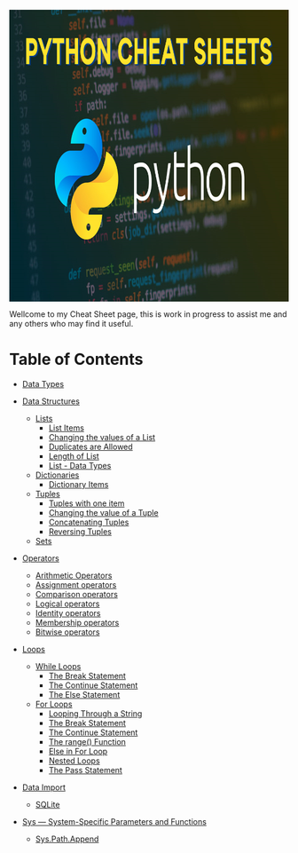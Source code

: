 <p align="center">
  <img src="pages/img/Python-Cheat-Sheets.png" width="900" height="526" align="center" title="Pythion cheatsheet">
  
</p>

Wellcome to my Cheat Sheet page, this is work in progress to assist me and any others who may find it useful.

# Table of Contents

- [Data Types](pages/data.md#data-types)
- [Data Structures](pages/data.md#data-structures)
  - [Lists](pages/data.md#lists)
    - [List Items](pages/data.md#list-items)
    - [Changing the values of a List](pages/data.md#changing-the-values-of-a-list)
    - [Duplicates are Allowed](pages/data.md#duplicates-are-allowed)
    - [Length of List](pages/data.md#length-of-list)
    - [List - Data Types](pages/data.md#list---data-types)
  - [Dictionaries](pages/data.md#dictionaries)
    - [Dictionary Items](pages/data.md#dictionary-items)
  - [Tuples](pages/data.md#tuples)
    - [Tuples with one item](pages/data.md#tuples-items)
    - [Changing the value of a Tuple](pages/data.md#changing-the-values-of-a-tuple)
    - [Concatenating Tuples](pages/data.md#concatenating-tuples)
    - [Reversing Tuples](pages/dataa.md#reversing-tuples)
  - [Sets](/pages/data.md#sets)
- [Operators](pages/operators.md)
  - [Arithmetic Operators](pages/operators.md#arithmetic-operators)
  - [Assignment operators](pages/operators.md#assignment-operators)
  - [Comparison operators](pages/operators.md#comparison-operators)
  - [Logical operators](pages/operators.md#logical-operators)
  - [Identity operators](pages/operators.md#identity-operators)
  - [Membership operators](pages/operators.md#membership-operators)
  - [Bitwise operators](pages/operators.md#bitwise-operators)
- [Loops](pages/loops.md)  
  - [While Loops](pages/loops.md#while-loops)
    - [The Break Statement](pages/loops.md#the-break-statement)
    - [The Continue Statement](pages/loops.md#the-contine-statement)
    - [The Else Statement](pages/loops.md#the-else-statement)
  - [For Loops](pages/loops.md#for-loops)
    - [Looping Through a String](pages/loops.md#) 
    - [The Break Statement](pages/loops.md#the-break-statement-1) 
    - [The Continue Statement](pages/loops.md#the-continue-statement-1) 
    - [The range() Function](pages/loops.md#the-range()-function) 
    - [Else in For Loop](pages/loops.md#else-in-for-loop) 
    - [Nested Loops](pages/loops.md#nested-loops) 
    - [The Pass Statement](pages/loops.md#the-pass-statement) 
- [Data Import](pages/csvimportsqlite.md)
  - [SQLite](pages/csvimportsqlite.md)
  
- [Sys — System-Specific Parameters and Functions](pages/sys.md)
  - [Sys.Path.Append](pages/sys.md#syspathappend)
